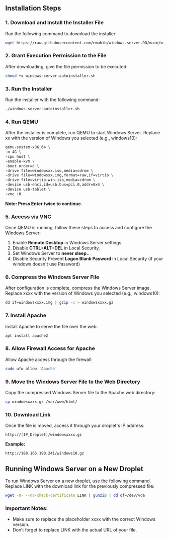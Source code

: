 ## Installation Steps

### 1. Download and Install the Installer File
Run the following command to download the installer:

```bash
wget https://raw.githubusercontent.com/emuhib/windows.server.DO/main/windows-server-autoinstaller.sh
```

### 2. Grant Execution Permission to the File
After downloading, give the file permission to be executed:

```bash
chmod +x windows-server-autoinstaller.sh
```

### 3. Run the Installer
Run the installer with the following command:

```bash
./windows-server-autoinstaller.sh
```

### 4. Run QEMU
After the installer is complete, run QEMU to start Windows Server. Replace xx with the version of Windows you selected (e.g., windows10):

```bash
qemu-system-x86_64 \
-m 4G \
-cpu host \
-enable-kvm \
-boot order=d \
-drive file=windowsxx.iso,media=cdrom \
-drive file=windowsxx.img,format=raw,if=virtio \
-drive file=virtio-win.iso,media=cdrom \
-device usb-ehci,id=usb,bus=pci.0,addr=0x4 \
-device usb-tablet \
-vnc :0
```

**Note: Press Enter twice to continue.**

### 5. Access via VNC
Once QEMU is running, follow these steps to access and configure the Windows Server:

1. Enable **Remote Desktop** in Windows Server settings.
2. Disable **CTRL+ALT+DEL** in Local Security.
3. Set Windows Server to **never sleep.**.
4. Disable Security Prevent **Logon Blank Pasword** in Local Security (if your windows doesn't use Password)

### 6. Compress the Windows Server File
After configuration is complete, compress the Windows Server image. Replace xxxx with the version of Windows you selected (e.g., windows10):

```bash
dd if=windowsxxxx.img | gzip -c > windowsxxxx.gz
```

### 7. Install Apache
Install Apache to serve the file over the web:

```bash
apt install apache2
```

### 8. Allow Firewall Access for Apache
Allow Apache access through the firewall:

```bash
sudo ufw allow 'Apache'
```

### 9. Move the Windows Server File to the Web Directory
Copy the compressed Windows Server file to the Apache web directory:

```bash
cp windowsxxxx.gz /var/www/html/
```

### 10. Download Link
Once the file is moved, access it through your droplet's IP address:
```arduino
http://[IP_Droplet]/windowsxxxx.gz
```

**Example:**
```arduino
http://188.166.190.241/windows10.gz
```

## Running Windows Server on a New Droplet
To run Windows Server on a new droplet, use the following command. Replace LINK with the download link for the previously compressed file:

```bash
wget -O- --no-check-certificate LINK | gunzip | dd of=/dev/vda
```

### Important Notes:
- Make sure to replace the placeholder xxxx with the correct Windows version.
- Don’t forget to replace LINK with the actual URL of your file.
